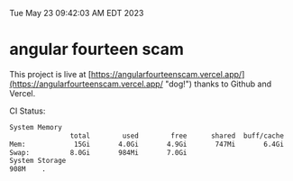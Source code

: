 Tue May 23 09:42:03 AM EDT 2023

# angular fourteen scam


This project is live at [https://angularfourteenscam.vercel.app/](https://angularfourteenscam.vercel.app/ "dog!") thanks to Github and Vercel.

CI Status: 

```bash
System Memory
               total        used        free      shared  buff/cache   available
Mem:            15Gi       4.0Gi       4.9Gi       747Mi       6.4Gi        10Gi
Swap:          8.0Gi       984Mi       7.0Gi
System Storage
908M	.
